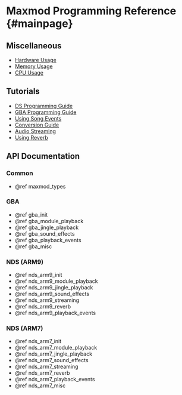 Maxmod Programming Reference {#mainpage}
============================

## Miscellaneous

- [Hardware Usage](hardware_usage.md)
- [Memory Usage](memory_usage.md)
- [CPU Usage](cpu_usage.md)

## Tutorials

- [DS Programming Guide](ds_programming_guide.md)
- [GBA Programming Guide](gba_programming_guide.md)
- [Using Song Events](using_song_events.md)
- [Conversion Guide](conversion_guide.md)
- [Audio Streaming](audio_streaming.md)
- [Using Reverb](using_reverb.md)

## API Documentation

### Common

- @ref maxmod_types

### GBA

- @ref gba_init
- @ref gba_module_playback
- @ref gba_jingle_playback
- @ref gba_sound_effects
- @ref gba_playback_events
- @ref gba_misc

### NDS (ARM9)

- @ref nds_arm9_init
- @ref nds_arm9_module_playback
- @ref nds_arm9_jingle_playback
- @ref nds_arm9_sound_effects
- @ref nds_arm9_streaming
- @ref nds_arm9_reverb
- @ref nds_arm9_playback_events

### NDS (ARM7)

- @ref nds_arm7_init
- @ref nds_arm7_module_playback
- @ref nds_arm7_jingle_playback
- @ref nds_arm7_sound_effects
- @ref nds_arm7_streaming
- @ref nds_arm7_reverb
- @ref nds_arm7_playback_events
- @ref nds_arm7_misc
